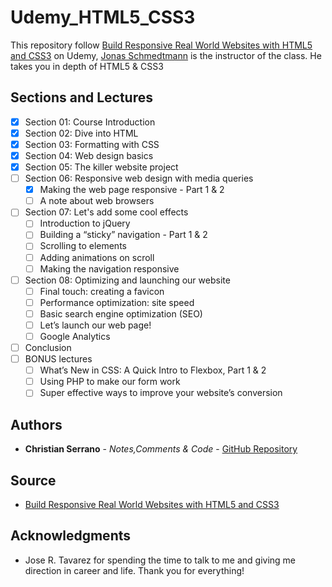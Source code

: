 # Udemy_HTML5_CSS3

This repository follow [Build Responsive Real World Websites with HTML5 and CSS3](https://www.udemy.com/design-and-develop-a-killer-website-with-html5-and-css3/) on Udemy, [Jonas Schmedtmann](https://www.udemy.com/user/jonasschmedtmann/) is the instructor of the class. He takes you in depth of HTML5 & CSS3

## Sections and Lectures

- [x] Section 01: Course Introduction
- [x] Section 02: Dive into HTML
- [x] Section 03: Formatting with CSS
- [x] Section 04: Web design basics
- [x] Section 05: The killer website project
- [ ] Section 06: Responsive web design with media queries
    - [x] Making the web page responsive - Part 1 & 2
    - [ ] A note about web browsers
- [ ] Section 07: Let's add some cool effects
    - [ ] Introduction to jQuery
    - [ ] Building a “sticky” navigation - Part 1 & 2
    - [ ] Scrolling to elements
    - [ ] Adding animations on scroll
    - [ ] Making the navigation responsive
- [ ] Section 08: Optimizing and launching our website
    - [ ] Final touch: creating a favicon
    - [ ] Performance optimization: site speed
    - [ ] Basic search engine optimization (SEO)
    - [ ] Let’s launch our web page!
    - [ ] Google Analytics
- [ ] Conclusion
- [ ] BONUS lectures
    - [ ] What’s New in CSS: A Quick Intro to Flexbox, Part 1 & 2
    - [ ] Using PHP to make our form work
    - [ ] Super effective ways to improve your website’s conversion

## Authors
* **Christian Serrano** - *Notes,Comments & Code* - [GitHub Repository](https://github.com/561nano/Udemy_HTML5_CSS3)

## Source
* [Build Responsive Real World Websites with HTML5 and CSS3](https://www.udemy.com/design-and-develop-a-killer-website-with-html5-and-css3/)

## Acknowledgments
* Jose R. Tavarez for spending the time to talk to me and giving me direction in career and life. Thank you for everything!
